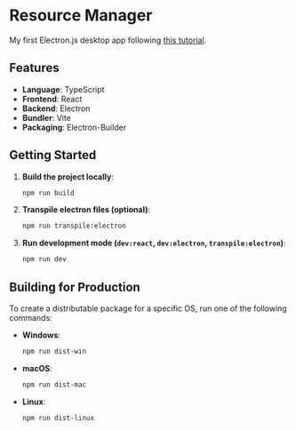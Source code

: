 
# Resource Manager

My first Electron.js desktop app following [this tutorial](https://www.youtube.com/watch?v=fP-371MN0Ck).

## Features

-   **Language**: TypeScript
-   **Frontend**: React
-   **Backend**: Electron
-   **Bundler**: Vite
-   **Packaging**: Electron-Builder

## Getting Started

1. **Build the project locally**:
    ```bash
    npm run build
    ```

2. **Transpile electron files (optional)**:
    ```bash
    npm run transpile:electron
    ```

3. **Run development mode (`dev:react`, `dev:electron`, `transpile:electron`)**:
    ```bash
    npm run dev
    ```

## Building for Production

To create a distributable package for a specific OS, run one of the following commands:

-   **Windows**:

    ```bash
    npm run dist-win
    ```

-   **macOS**:

    ```bash
    npm run dist-mac
    ```

-   **Linux**:
    ```bash
    npm run dist-linux
    ```
